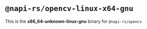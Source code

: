 # `@napi-rs/opencv-linux-x64-gnu`

This is the **x86_64-unknown-linux-gnu** binary for `@napi-rs/opencv`
